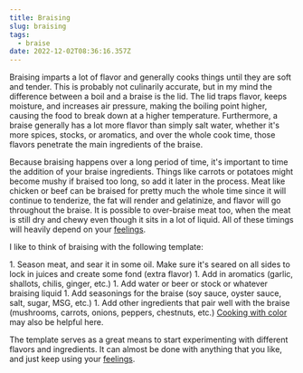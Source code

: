 ```yaml
---
title: Braising
slug: braising
tags:
  - braise
date: 2022-12-02T08:36:16.357Z
---
```

B﻿raising imparts a lot of flavor and generally cooks things until they are soft and tender. This is probably not culinarily accurate, but in my mind the difference between a boil and a braise is the lid. The lid traps flavor, keeps moisture, and increases air pressure, making the boiling point higher, causing the food to break down at a higher temperature. Furthermore, a braise generally has a lot more flavor than simply salt water, whether it's more spices, stocks, or aromatics, and over the whole cook time, those flavors penetrate the main ingredients of the braise.

B﻿ecause braising happens over a long period of time, it's important to time the addition of your braise ingredients. Things like carrots or potatoes might become mushy if braised too long, so add it later in the process. Meat like chicken or beef can be braised for pretty much the whole time since it will continue to tenderize, the fat will render and gelatinize, and flavor will go throughout the braise. It is possible to over-braise meat too, when the meat is still dry and chewy even though it sits in a lot of liquid. All of these timings will heavily depend on your [feelings](/principles/cooking-with-feelings).

I﻿ like to think of braising with the following template:

1﻿. Season meat, and sear it in some oil. Make sure it's seared on all sides to lock in juices and create some fond (extra flavor)
1﻿. Add in aromatics (garlic, shallots, chilis, ginger, etc.)
1﻿. Add water or beer or stock or whatever braising liquid
1﻿. Add seasonings for the braise (soy sauce, oyster sauce, salt, sugar, MSG, etc.)
1﻿. Add other ingredients that pair well with the braise (mushrooms, carrots, onions, peppers, chestnuts, etc.) [Cooking with color](/principles/cooking-with-color) may also be helpful here.

T﻿he template serves as a great means to start experimenting with different flavors and ingredients. It can almost be done with anything that you like, and just keep using your [feelings](/principles/cooking-with-feelings).